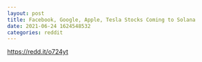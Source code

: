 ```yaml
--- 
layout: post 
title: Facebook, Google, Apple, Tesla Stocks Coming to Solana 
date: 2021-06-24 1624548532 
categories: reddit 
--- 
```

https://redd.it/o724yt